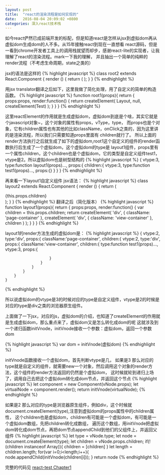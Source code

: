 ```yaml
---
layout: post
title:  "react的渲染流程是如何实现的"
date:   2016-08-04 20:09:02 +0800
categories: 深入react技术栈
---
```

如今react俨然已成前端开发的标配，但是知道react是怎样从jsx到虚拟dom再从虚拟dom生成dom的人不多。从15年接触react到现在一直想看
react源码，但是一看到chrome开发者工具上的调用栈就望而却步，感谢react-lite的实现者，让我理解了react的渲染流程。mark一下我的理解，
并且抽出一个简单的纯粹的render流程（不考虑生命周期，state之类的）

jsx的语法是这样的
{% highlight javascript %}
    class root2 extends React.Component {
      render () {
        return (
          <Layout>
            <Test></Test>
          </Layout>
        );
      }
    }
{% endhighlight %}

用jsx translator翻译之后如下，这里我做了简化处理，用了自定义的简单的构造函数。
{% highlight javascript %}
    function root1(props){
        return {
            props:props,
            render:function() {
                return  createElement(
                    Layout,
                    null,
                    createElement(Test)
                );
            }
        }
    }
{% endhighlight %}

这里reactElement的作用就是生成虚拟dom，虚拟dom到底是个啥，其实它就是个javascript对象~，这个对象的属性有props，vType，type，
而props也是个对象，它有children属性也有其他的比如className，onClick之类的，因为这里讲的是渲染流程，所以我们只需要知道props里面有
children就行了。
所以上面的render方法执行之后就生成了如下的虚拟dom,root1这个自定义的组件的render函数执行后生成了一个虚拟dom，这个虚拟dom的type是
layout1组件，props里有一个属性children，这个children也是个虚拟dom，它的类型是自定义组件test1，vtype是2。所以虚拟dom也是树型结构的
{% highlight javascript %}
    {
      vtype:3,
      type:function layout1(props)...,
      props:{
        children:{
          vtype:3,
          type:function test1(props)...,
          props:{}
        }
      }
    }
{% endhighlight %}


再来看一下layout1自定义组件
jsx语法：
{% highlight javascript %}
    class layout2 extends React.Component {
      render () {
        return (
          <div className='page-container'>
            <div className='view-container'>
              {this.props.children}
            </div>
          </div>
        );
      }
    }
{% endhighlight %}
翻译之后（简化版本）
{% highlight javascript %}
    function layout1(props){
        return {
            props:props,
            render:function() {
                var children = this.props.children;
                return createElement(
                    'div',
                    { className: 'page-container' },
                    createElement(
                        'div',
                        { className: 'view-container' },
                        children
                    )
                );
            }
        }
    }
{% endhighlight %}

layout1的render方法生成的虚拟dom是：
{% highlight javascript %}
    {
        vtype:2,
        type:'div',
        props:{
            className:'page-container',
            children:{
                vtype:2,
                type:'div',
                props:{
                    className:'view-container',
                    children:{
                        type:function test1(props)...,
                        vtype:3,
                        props:{

                        }
                    }
                }
            }
        }
    }
{% endhighlight %}

所以说虚拟dom的vtype是3的时候对应的type是自定义组件，vtype是2的时候是对应的type是div之类的浏览器原生组件。

上面做了一下jsx，对应的js，虚拟dom的介绍，也知道了createElement的作用就是生成虚拟dom，那么重点来了，虚拟dom又是怎么转化成dom的呢
这就涉及到一个递归函数initVnode，initVnode接收一个参数：虚拟dom，返回一个参数dom

{% highlight javascript %}
   var dom = initVnode(虚拟dom)
{% endhighlight %}

initVnode函数接收一个虚拟dom，首先判断vtype是几，
如果是3 那么对应的type就是自定义的组件，就需要new一个对象，然后调用这个对象的render方法，这个组件的render方法返回的仍然是个虚拟dom，
这时候就轮到递归上场了，调用自己去把这个虚拟dom转化成dom节点，并返回这个节点
{% highlight javascript %}
     let component = new Component(vNode.props);
     let virtualNode = component.render();
     return initVnode(virtualNode);
{% endhighlight %}


如果是2 那么对应的type是浏览器原生组件，例如div，这个时候就document.createElement(type),注意到虚拟dom的props属性中的children属性，
这个children也是虚拟dom，children有可能是一个虚拟dom，有可能是一个虚拟dom数组，先把children转化成数组，
遍历这个数组，用initVnode把虚拟dom转化成dom节点，再把dom节点appendChild到他们的父组件上，并返回父组件
{% highlight javascript %}
     let type = vNode.type;
     let node = document.createElement(type);
     let children = vNode.props.children;
     if(!(children instanceof Array)){
       children = [children]
     }
     let length = children.length;
     for(var i=0;i<length;i++){
         node.appendChild(initVnode(children[i]));
     }
     return node
{% endhighlight %}

完整的代码见
[react-test Chapter1](https://github.com/luckyCao/react-test)











